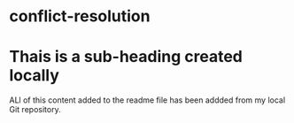 # conflict-resolution
# Thais is a sub-heading created locally

ALl of this content added to the readme file has been addded from my local Git repository.
